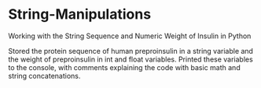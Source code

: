 # String-Manipulations
 Working with the String Sequence and Numeric Weight of Insulin in Python

Stored the protein sequence of human preproinsulin in a string variable and the weight of preproinsulin in int and float variables. 
Printed these variables to the console, with comments explaining the code with basic math and string concatenations.
